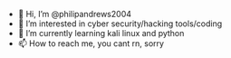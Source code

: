 - 👋 Hi, I’m @philipandrews2004
- 👀 I’m interested in cyber security/hacking tools/coding
- 🌱 I’m currently learning kali linux and python
- 📫 How to reach me, you cant rn, sorry

<!---
philipandrews2004/philipandrews2004 is a ✨ special ✨ repository because its `README.md` (this file) appears on your GitHub profile.
You can click the Preview link to take a look at your changes.
--->
